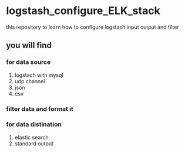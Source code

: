 # logstash_configure_ELK_stack

this repository to learn how to configure logstash input output and filter

## you will find

### for data source

1. logstach with mysql
2. udp channel
3. json
4. csv

### filter data and format it

### for data distination

1. elastic search
2. standard output
